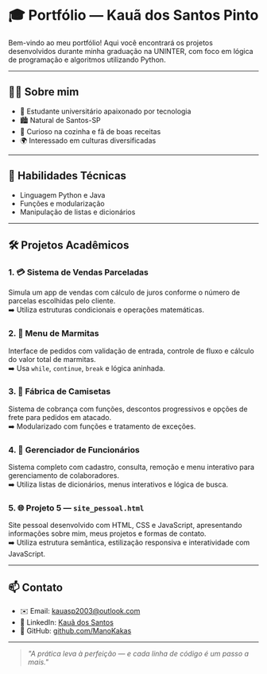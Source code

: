 # 🎓 Portfólio — Kauã dos Santos Pinto

Bem-vindo ao meu portfólio! Aqui você encontrará os projetos desenvolvidos durante minha graduação na UNINTER, com foco em lógica de programação e algoritmos utilizando Python.

---

## 👨‍💻 Sobre mim

- 🧠 Estudante universitário apaixonado por tecnologia
- 🏙️ Natural de Santos-SP
- 🍳 Curioso na cozinha e fã de boas receitas
- 🌍 Interessado em culturas diversificadas 

---

## 🧠 Habilidades Técnicas

- Linguagem Python e Java
- Funções e modularização
- Manipulação de listas e dicionários

---

## 🛠️ Projetos Acadêmicos

### 1. 💳 Sistema de Vendas Parceladas
Simula um app de vendas com cálculo de juros conforme o número de parcelas escolhidas pelo cliente.  
➡️ Utiliza estruturas condicionais e operações matemáticas.

### 2. 🍱 Menu de Marmitas
Interface de pedidos com validação de entrada, controle de fluxo e cálculo do valor total de marmitas.  
➡️ Usa `while`, `continue`, `break` e lógica aninhada.

### 3. 👕 Fábrica de Camisetas
Sistema de cobrança com funções, descontos progressivos e opções de frete para pedidos em atacado.  
➡️ Modularizado com funções e tratamento de exceções.

### 4. 🧾 Gerenciador de Funcionários
Sistema completo com cadastro, consulta, remoção e menu interativo para gerenciamento de colaboradores.  
➡️ Utiliza listas de dicionários, menus interativos e lógica de busca.

### 5. 🌐 Projeto 5 — `site_pessoal.html`  
Site pessoal desenvolvido com HTML, CSS e JavaScript, apresentando informações sobre mim, meus projetos e formas de contato.  
➡️ Utiliza estrutura semântica, estilização responsiva e interatividade com JavaScript.

---

## 📫 Contato

- ✉️ Email: kauasp2003@outlook.com  
- 🔗 LinkedIn: [Kauã dos Santos](https://www.linkedin.com/in/kauã-dos-santos-82a770265)  
- 🐙 GitHub: [github.com/ManoKakas](https://github.com/ManoKakas)

---

> _"A prática leva à perfeição — e cada linha de código é um passo a mais."_
